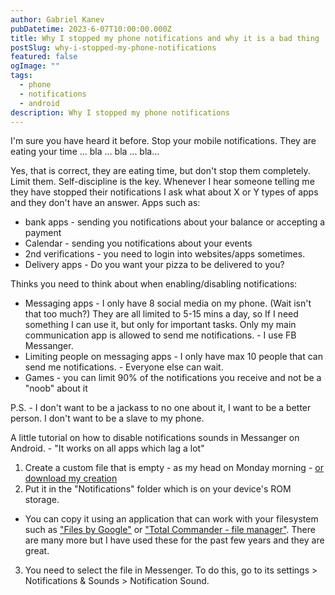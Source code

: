 ```yaml
---
author: Gabriel Kanev
pubDatetime: 2023-6-07T10:00:00.000Z
title: Why I stopped my phone notifications and why it is a bad thing
postSlug: why-i-stopped-my-phone-notifications
featured: false
ogImage: ""
tags:
  - phone
  - notifications
  - android
description: Why I stopped my phone notifications
---
```

I'm sure you have heard it before. Stop your mobile notifications. They are eating your time ... bla ... bla ... bla...

Yes, that is correct, they are eating time, but don't stop them completely. Limit them. Self-discipline is the key. Whenever I hear someone telling me they have stopped their notifications I ask what about X or Y types of apps and they don't have an answer.
Apps such as:

* bank apps - sending you notifications about your balance or accepting a payment
* Calendar - sending you notifications about your events
* 2nd verifications -  you need to login into websites/apps sometimes.
* Delivery apps - Do you want your pizza to be delivered to you?

Thinks you need to think about when enabling/disabling notifications:

* Messaging apps - I only have 8 social media on my phone. (Wait isn't that too much?) They are all limited to 5-15 mins a day, so If I need something I can use it, but only for important tasks. Only my main communication app is allowed to send me notifications. - I use FB Messanger.
* Limiting people on messaging apps - I only have max 10 people that can send me notifications.  - Everyone else can wait.
* Games - you can limit 90% of the notifications you receive and not be a "noob" about it

P.S. - I don't want to be a jackass to no one about it, I want to be a better person. I don't want to be a slave to my phone.

A little tutorial on how to disable notifications sounds in Messanger on Android. - "It works on all apps which lag a lot"

1. Create a custom file that is empty - as my head on Monday morning - [or download my creation](https://mrgkanev.eu/download/no-notifications.wav)
2. Put it in the "Notifications" folder which is on your device's ROM storage.
* You can copy it using an application that can work with your filesystem such as ["Files by Google"](https://play.google.com/store/apps/details?id=com.google.android.apps.nbu.files) or ["Total Commander - file manager"](https://play.google.com/store/apps/details?id=com.ghisler.android.TotalCommander). There are many more but I have used these for the past few years and they are great.
3. You need to select the file in Messenger. To do this, go to its settings > Notifications & Sounds > Notification Sound.
